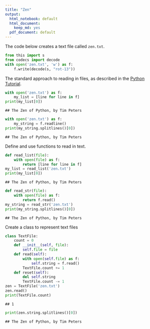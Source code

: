```yaml
---
title: "Zen"
output:
  html_notebook: default
  html_document:
    keep_md: yes
  pdf_document: default
---
```


The code below creates a text file called `zen.txt`.

```python
from this import s
from codecs import decode
with open('zen.txt', 'w') as f:
    f.write(decode(s, "rot-13"))
```

The standard approach to reading in files, as described in the [Python Tutorial](https://docs.python.org/3/tutorial/inputoutput.html#reading-and-writing-files).

```python
with open('zen.txt') as f:
    my_list = [line for line in f]
print(my_list[0])
```

```
## The Zen of Python, by Tim Peters
```

```python
with open('zen.txt') as f:
    my_string = f.readline()
print(my_string.splitlines()[0])
```

```
## The Zen of Python, by Tim Peters
```

Define and use functions to read in text.

```python
def read_list(file):
    with open(file) as f:
        return [line for line in f]
my_list = read_list('zen.txt')
print(my_list[0])
```

```
## The Zen of Python, by Tim Peters
```

```python
def read_str(file):
    with open(file) as f:
        return f.read()
my_string = read_str('zen.txt')
print(my_string.splitlines()[0])
```

```
## The Zen of Python, by Tim Peters
```

Create a class to represent text files

```python
class TextFile:
    count = 0
    def __init__(self, file):
        self.file = file
    def read(self):
        with open(self.file) as f:
            self.string = f.read()
        TextFile.count += 1
    def reset(self):
        del self.string
        TextFile.count -= 1
zen = TextFile('zen.txt')
zen.read()
print(TextFile.count)
```

```
## 1
```

```python
print(zen.string.splitlines()[0])
```

```
## The Zen of Python, by Tim Peters
```
